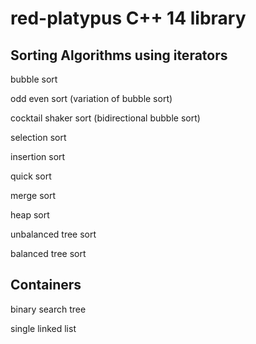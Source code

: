 # red-platypus C++ 14 library

## Sorting Algorithms using iterators

bubble sort

odd even sort (variation of bubble sort)

cocktail shaker sort (bidirectional bubble sort)

selection sort

insertion sort

quick sort

merge sort

heap sort

unbalanced tree sort

balanced tree sort

## Containers

binary search tree

single linked list

